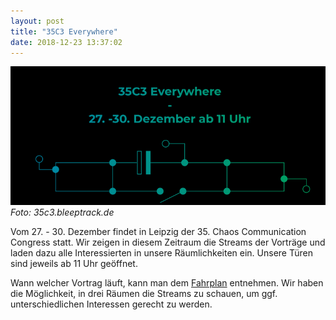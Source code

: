 ```yaml
---
layout: post
title: "35C3 Everywhere"
date: 2018-12-23 13:37:02
---
```

![35C3everywhere](/media/2018-12-23/35c3-everywhere.png)
*Foto: 35c3.bleeptrack.de*

Vom 27. - 30. Dezember findet in Leipzig der 35. Chaos Communication Congress statt. Wir zeigen in diesem Zeitraum die Streams der Vorträge und laden dazu alle Interessierten in unsere Räumlichkeiten ein. Unsere Türen sind jeweils ab 11 Uhr geöffnet.

Wann welcher Vortrag läuft, kann man dem [Fahrplan](https://fahrplan.events.ccc.de/congress/2018/Fahrplan) entnehmen. Wir haben die Möglichkeit, in drei Räumen die Streams zu schauen, um ggf. unterschiedlichen Interessen gerecht zu werden.
